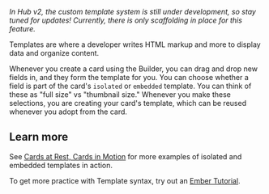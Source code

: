 _In Hub v2, the custom template system is still under development, so stay tuned for updates! Currently, there is only scaffolding in place for this feature._

Templates are where a developer writes HTML markup and more to display data and organize content.

Whenever you create a card using the Builder, you can drag and drop new fields in, and they form the template for you. You can choose whether a field is part of the card's `isolated` or `embedded` template.
You can think of these as "full size" vs "thumbnail size."
Whenever you make these selections, you are creating your card's template, which can be reused whenever you adopt from the card.

## Learn more

See [Cards at Rest, Cards in Motion](https://medium.com/cardstack/cards-at-rest-cards-in-motion-4a0f88a8b6c5) for more examples of isolated and embedded templates in action.

To get more practice with Template syntax, try out an [Ember Tutorial](https://guides.emberjs.com/release/tutorial/ember-cli/).
